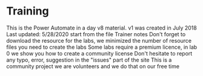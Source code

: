 # Training
This is the Power Automate in a day v8 material.
v1 was created in July 2018
Last updated: 5/28/2020
start from the file Trainer notes 
Don't forget to download the resource for the labs, we minimized the number of resource files you need to create the labs
Some labs require a premium licence, in lab 0 we show you how to create a community license
Don't hesitate to report any typo, error, suggestion in the "issues" part of the site
This is a community project we are volunteers and we do that on our free time
